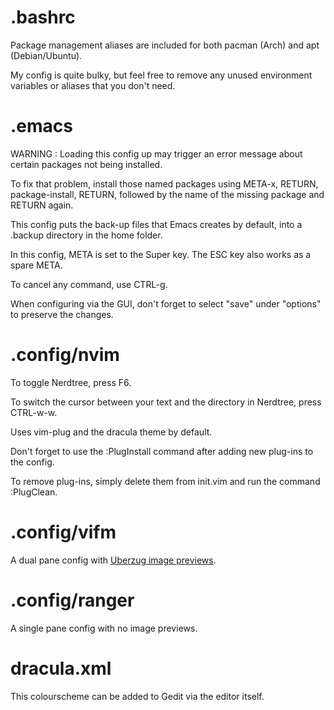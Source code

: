 # .bashrc

Package management aliases are included for both pacman (Arch) and apt (Debian/Ubuntu).

My config is quite bulky, but feel free to remove any unused environment variables or aliases that you don't need.

# .emacs

WARNING : Loading this config up may trigger an error message about certain packages not being installed.

To fix that problem, install those named packages using META-x, RETURN, package-install, RETURN, followed by the name of the missing package and RETURN again.

This config puts the back-up files that Emacs creates by default, into a .backup directory in the home folder.

In this config, META is set to the Super key. The ESC key also works as a spare META.

To cancel any command, use CTRL-g.

When configuring via the GUI, don't forget to select "save" under "options" to preserve the changes.

# .config/nvim

To toggle Nerdtree, press F6.

To switch the cursor between your text and the directory in Nerdtree, press CTRL-w-w.

Uses vim-plug and the dracula theme by default.

Don't forget to use the :PlugInstall command after adding new plug-ins to the config.

To remove plug-ins, simply delete them from init.vim and run the command :PlugClean.

# .config/vifm

A dual pane config with [Uberzug image previews](https://github.com/cirala/vifmimg).

# .config/ranger

A single pane config with no image previews.

# dracula.xml

This colourscheme can be added to Gedit via the editor itself.
